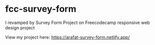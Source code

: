 # fcc-survey-form
I revamped by Survey Form Project on Freecodecamp responsive web design project

View my project here: https://arafat-survey-form.netlify.app/
